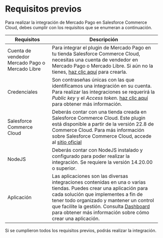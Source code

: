 # Requisitos previos

Para realizar la integración de Mercado Pago en Salesforce Commerce Cloud, debes cumplir con los requisitos que se enumeran a continuación.

| Requisitos | Descripción |
|---|---|
| Cuenta de vendedor Mercado Pago o Mercado Libre | Para integrar el plugin de Mercado Pago en tu tienda Salesforce Commerce Cloud, necesitas una cuenta de vendedor en Mercado Pago o Mercado Libre. Si aún no la tienes, [haz clic aquí](https://www.mercadopago[FAKER][URL][DOMAIN]/hub/registration/landing) para crearla. |
| Credenciales | Son contraseñas únicas con las que identificamos una integración en su cuenta. Para realizar las integraciones se requerirá la _Public key_ y el _Access token_. [haz clic aquí](/developers/es/guides/additional-content/credentials/credentials) para obtener más información. |
| Salesforce Commerce Cloud| Deberás contar con una tienda creada en Salesforce Commerce Cloud. Este plugin está disponible a partir de la versión 22.8 de Commerce Cloud. Para más información sobre Salesforce Commerce Cloud, accede al [sitio oficial](https://www.salesforce.com/products/commerce-cloud/overview/) |
| NodeJS | Deberás contar con NodeJS instalado y configurado para poder realizar la integración. Se requiere la versión 14.20.00 o superior. |
| Aplicación | Las aplicaciones son las diversas integraciones contenidas en una o varias tiendas. Puedes crear una aplicación para cada solución que implementes a fin de tener todo organizado y mantener un control que facilite la gestión. Consulta [Dashboard](/developers/es/docs/salesforce/additional-content/dashboard/introduction) para obtener más información sobre cómo crear una aplicación. |
 
Si se cumplieron todos los requisitos previos, podrás realizar la integración.